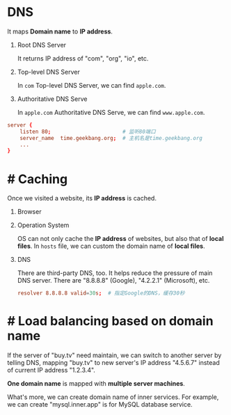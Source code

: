 #  DNS

It maps **Domain name** to **IP address**.

1. Root DNS Server

   It returns IP address of "com", "org", "io", etc.

2. Top-level DNS Server

   In `com` Top-level DNS Server, we can find `apple.com`.

3. Authoritative DNS Serve

   In `apple.com` Authoritative DNS Serve, we can find `www.apple.com`.

```conf
server {
    listen 80;                       # 监听80端口
    server_name  time.geekbang.org;  # 主机名是time.geekbang.org
    ...
}
```

# #  Caching

Once we visited a website, its **IP address** is cached.

1. Browser

2. Operation System

   OS can not only cache the **IP address** of websites, but also that of **local files**. In `hosts` file, we can custom the domain name of **local files**.

3. DNS

   There are third-party DNS, too. It helps reduce the pressure of main DNS server. There are "8.8.8.8" (Google), "4.2.2.1" (Microsoft), etc.

   ```conf
   resolver 8.8.8.8 valid=30s;  # 指定Google的DNS，缓存30秒
   ```

# #  Load balancing based on domain name

If the server of "buy.tv" need maintain, we can switch to another server by telling DNS, mapping "buy.tv" to new server's IP address "4.5.6.7" instead of current IP address "1.2.3.4".

**One domain name** is mapped with **multiple server machines**.

What's more, we can create domain name of inner services. For example, we can create "mysql.inner.app" is for MySQL database service.


